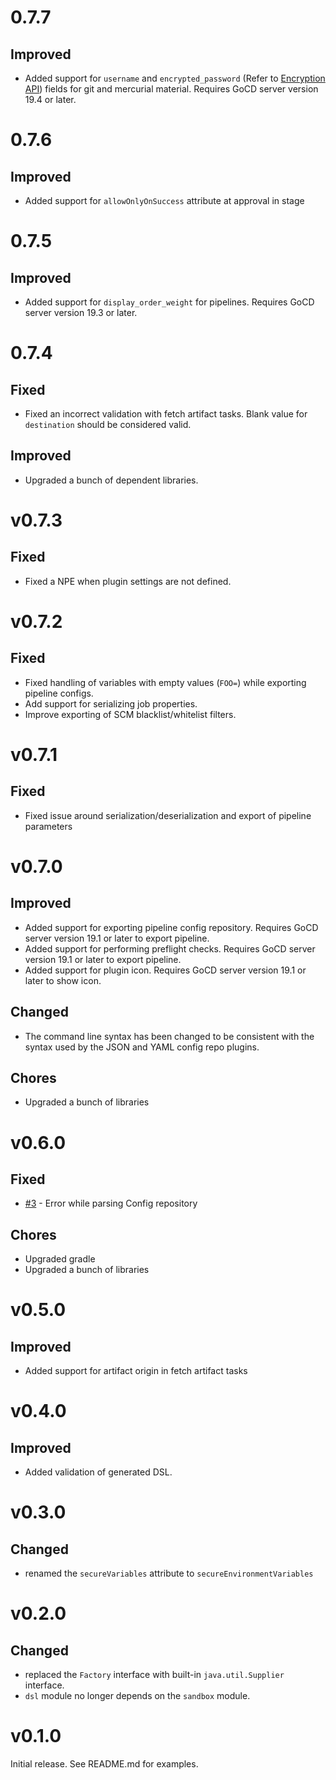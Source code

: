 # 0.7.7

## Improved

- Added support for `username` and `encrypted_password` (Refer to [Encryption API](https://api.gocd.org/current/#encrypt-a-plain-text-value)) fields for git and mercurial material. Requires GoCD server version 19.4 or later.

# 0.7.6

## Improved

 - Added support for `allowOnlyOnSuccess` attribute at approval in stage

# 0.7.5

## Improved

- Added support for `display_order_weight` for pipelines. Requires GoCD server version 19.3 or later.

# 0.7.4

## Fixed

- Fixed an incorrect validation with fetch artifact tasks. Blank value for `destination` should be considered valid.

## Improved

- Upgraded a bunch of dependent libraries.

# v0.7.3

## Fixed

- Fixed a NPE when plugin settings are not defined.

# v0.7.2

## Fixed

- Fixed handling of variables with empty values (`FOO=`) while exporting pipeline configs.
- Add support for serializing job properties.
- Improve exporting of SCM blacklist/whitelist filters.

# v0.7.1

## Fixed

- Fixed issue around serialization/deserialization and export of pipeline parameters

# v0.7.0

## Improved

- Added support for exporting pipeline config repository. Requires GoCD server version 19.1 or later to export pipeline.
- Added support for performing preflight checks. Requires GoCD server version 19.1 or later to export pipeline.
- Added support for plugin icon. Requires GoCD server version 19.1 or later to show icon.

## Changed

- The command line syntax has been changed to be consistent with the syntax used by the JSON and YAML config repo plugins.

## Chores

- Upgraded a bunch of libraries

# v0.6.0

## Fixed

- [#3](https://github.com/ketan/gocd-groovy-dsl-config-plugin/issues/3) - Error while parsing Config repository

## Chores

- Upgraded gradle
- Upgraded a bunch of libraries

# v0.5.0

## Improved

- Added support for artifact origin in fetch artifact tasks

# v0.4.0

## Improved

- Added validation of generated DSL.

# v0.3.0

## Changed

- renamed the `secureVariables` attribute to `secureEnvironmentVariables`

# v0.2.0

## Changed

- replaced the `Factory` interface with built-in `java.util.Supplier` interface.
- `dsl` module no longer depends on the `sandbox` module.

# v0.1.0

Initial release. See README.md for examples.

